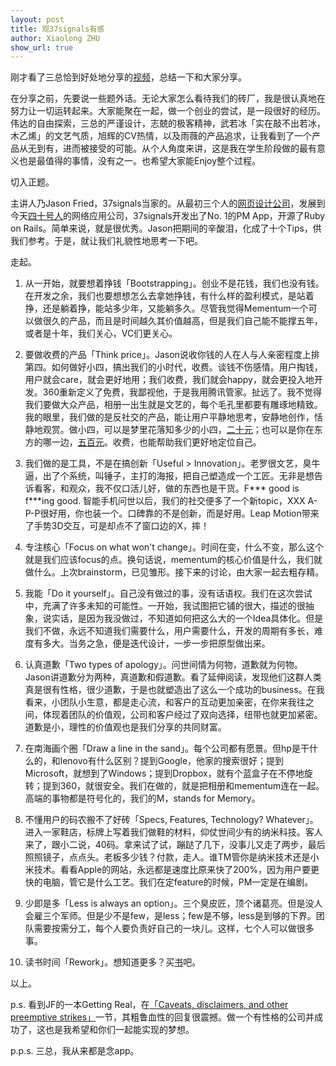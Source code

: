 ```yaml
---
layout: post
title: 观37signals有感
author: Xiaolong ZHU
show_url: true
---
```


刚才看了三总恰到好处地分享的[视频][1]，总结一下和大家分享。

在分享之前，先要说一些题外话。无论大家怎么看待我们的砖厂，我是很认真地在努力让一切运转起来。大家能聚在一起，做一个创业的尝试，是一段很好的经历。伟达的自由探索，三总的严谨设计，志兢的极客精神，武若冰「实在敲不出若冰，木乙烯」的文艺气质，旭辉的CV热情，以及雨薇的产品追求，让我看到了一个产品从无到有，进而被接受的可能。从个人角度来讲，这是我在学生阶段做的最有意义也是最值得的事情，没有之一。也希望大家能Enjoy整个过程。

切入正题。

主讲人乃Jason Fried，37signals当家的。从最初三个人的[网页设计公司][3]，发展到今天[四十号人][4]的网络应用公司，37signals开发出了No. 1的PM App，开源了Ruby on Rails。简单来说，就是很优秀。Jason把期间的辛酸泪，化成了十个Tips，供我们参考。于是，就让我们礼貌性地思考一下吧。

走起。

1. 从一开始，就要想着挣钱「Bootstrapping」。创业不是花钱，我们也没有钱。在开发之余，我们也要想想怎么去拿她挣钱，有什么样的盈利模式，是站着挣，还是躺着挣，能站多少年，又能躺多久。尽管我觉得Mementum一个可以做很久的产品，而且是时间越久其价值越高，但是我们自己能不能撑五年，或者是十年，我们关心，VC们更关心。

2. 要做收费的产品「Think price」。Jason说收你钱的人在人与人亲密程度上排第四。如何做好小四，搞出我们的小时代，收费。谈钱不伤感情。用户掏钱，用户就会care，就会更好地用；我们收费，我们就会happy，就会更投入地开发。360重新定义了免费，我鄙视他，于是我用腾讯管家。扯远了。我不觉得我们要做大众产品，相册一出生就是文艺的，每个毛孔里都要有雕琢地精致。我的眼里，我们做的是反社交的产品，能让用户平静地思考，安静地创作，恬静地观赏。做小四，可以是梦里花落知多少的小四，[二十元][5]；也可以是你在东方的哪一边，[五百元][6]。收费，也能帮助我们更好地定位自己。

3. 我们做的是工具，不是在搞创新「Useful > Innovation」。老罗很文艺，臭牛逼，出了个系统，叫锤子，主打的海报，把自己塑造成一个工匠。无非是想告诉看客，和观众，我不仅口活儿好，做的东西也是干货。F\*\*\* good is f\*\*\*ing good. 智能手机问世以后，我们的社交便多了一个新topic，XXX A-P-P很好用，你也装一个。口碑靠的不是创新，而是好用。Leap Motion带来了手势3D交互，可是却点不了窗口边的X，摔！

4. 专注核心「Focus on what won't change」。时间在变，什么不变，那么这个就是我们应该focus的点。换句话说，mementum的核心价值是什么，我们就做什么。上次brainstorm，已见雏形。接下来的讨论，由大家一起去粗存精。

5. 我能「Do it yourself」。自己没有做过的事，没有话语权。我们在这次尝试中，充满了许多未知的可能性。一开始，我试图把它铺的很大，描述的很抽象，说实话，是因为我没做过，不知道如何把这么大的一个Idea具体化。但是我们不做，永远不知道我们需要什么，用户需要什么，开发的周期有多长，难度有多大。当务之急，便是迭代设计，一步一步把原型做出来。

6. 认真道歉「Two types of apology」。问世间情为何物，道歉就为何物。Jason讲道歉分为两种，真道歉和假道歉。看了延伸阅读，发现他们这群人类真是很有性格，很少道歉，于是也就塑造出了这么一个成功的business。在我看来，小团队小生意，都是走心流，和客户的互动更加亲密，在你来我往之间，体现着团队的价值观，公司和客户经过了双向选择，纽带也就更加紧密。道歉是小，理性的价值观也是我们分享的共同财富。

7. 在南海画个圈「Draw a line in the sand」。每个公司都有愿景。但hp是干什么的，和lenovo有什么区别？提到Google，他家的搜索很好；提到Microsoft，就想到了Windows；提到Dropbox，就有个蓝盒子在不停地旋转；提到360，就很安全。我们在做的，就是把相册和mementum连在一起。高端的事物都是符号化的，我们的M，stands for Memory。

8. 不懂用户的码农搬不了好砖「Specs, Features, Technology? Whatever」。进入一家鞋店，标牌上写着我们做鞋的材料，仰仗世间少有的纳米科技。客人来了，跟小二说，40码。拿来试了试，蹦跶了几下，没事儿又走了两步，最后照照镜子，点点头。老板多少钱？付款，走人。谁TM管你是纳米技术还是小米技术。看看Apple的网站，永远都是速度比原来快了200%，因为用户要更快的电脑，管它是什么工艺。我们在定feature的时候，PM一定是在编剧。

9. 少即是多「Less is always an option」。三个臭皮匠，顶个诸葛亮。但是没人会雇三个军师。但是少不是few，是less；few是不够，less是到够的下界。团队需要按需分工，每个人要负责好自己的一块儿。这样，七个人可以做很多事。

10. 读书时间「Rework」。想知道更多？买[书][7]吧。

以上。

p.s. 看到JF的一本Getting Real，在[「Caveats, disclaimers, and other preemptive strikes」][2]一节，其粗鲁血性的回复很震撼。做一个有性格的公司并成功了，这也是我希望和你们一起能实现的梦想。

p.p.s. 三总，我从来都是念app。



[1]: http://vimeo.com/17878301
[2]: http://gettingreal.37signals.com/ch01_Caveats_disclaimers_and_other_preemptive_strikes.php
[3]: http://37signals.com/svn/writers/
[4]: http://37signals.com/about
[5]: http://book.douban.com/subject/1016300/ 
[6]: http://zh.wikipedia.org/wiki/%E5%B7%A6%E5%B0%8F%E7%A5%96%E5%92%92 
[7]: http://37signals.com/rework/ 
